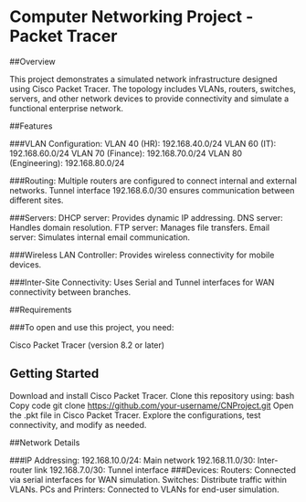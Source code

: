 # Computer Networking Project - Packet Tracer

##Overview

This project demonstrates a simulated network infrastructure designed using Cisco Packet Tracer. The topology includes VLANs, routers, switches, servers, and other network devices to provide connectivity and simulate a functional enterprise network.

##Features

###VLAN Configuration:
VLAN 40 (HR): 192.168.40.0/24
VLAN 60 (IT): 192.168.60.0/24
VLAN 70 (Finance): 192.168.70.0/24
VLAN 80 (Engineering): 192.168.80.0/24

###Routing:
Multiple routers are configured to connect internal and external networks.
Tunnel interface 192.168.6.0/30 ensures communication between different sites.

###Servers:
DHCP server: Provides dynamic IP addressing.
DNS server: Handles domain resolution.
FTP server: Manages file transfers.
Email server: Simulates internal email communication.

###Wireless LAN Controller:
Provides wireless connectivity for mobile devices.

###Inter-Site Connectivity:
Uses Serial and Tunnel interfaces for WAN connectivity between branches.

##Requirements

###To open and use this project, you need:

Cisco Packet Tracer (version 8.2 or later)

## Getting Started

Download and install Cisco Packet Tracer.
Clone this repository using:
bash
Copy code
git clone https://github.com/your-username/CNProject.git
Open the .pkt file in Cisco Packet Tracer.
Explore the configurations, test connectivity, and modify as needed.

##Network Details

###IP Addressing:
192.168.10.0/24: Main network
192.168.11.0/30: Inter-router link
192.168.7.0/30: Tunnel interface
###Devices:
Routers: Connected via serial interfaces for WAN simulation.
Switches: Distribute traffic within VLANs.
PCs and Printers: Connected to VLANs for end-user simulation.
